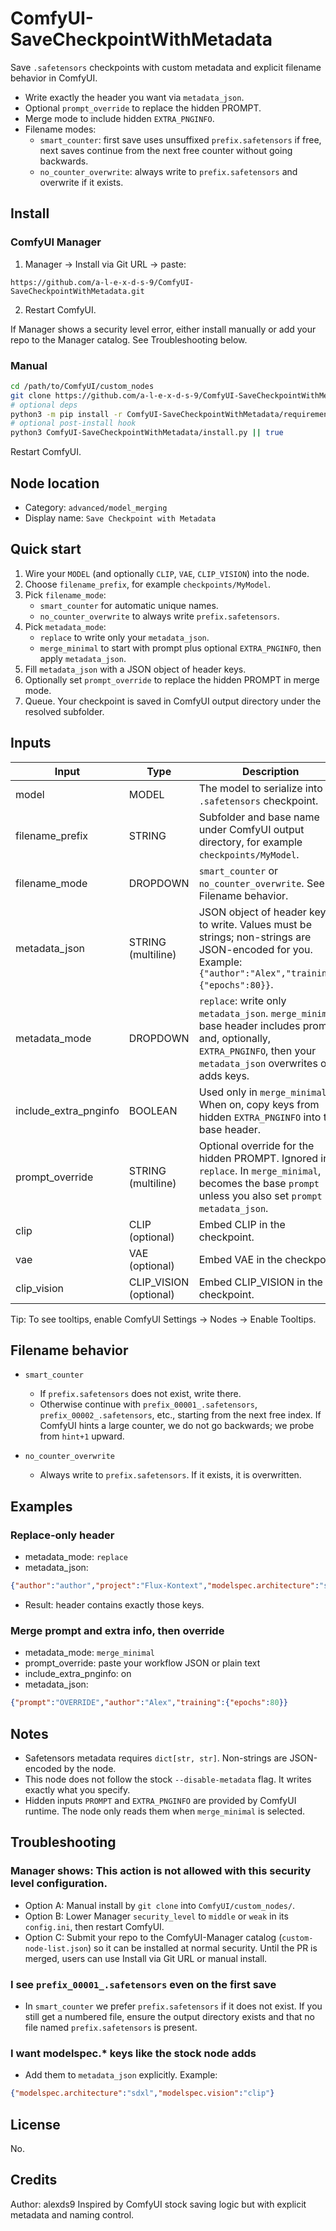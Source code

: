 # ComfyUI-SaveCheckpointWithMetadata

Save `.safetensors` checkpoints with custom metadata and explicit filename behavior in ComfyUI.

- Write exactly the header you want via `metadata_json`.
- Optional `prompt_override` to replace the hidden PROMPT.
- Merge mode to include hidden `EXTRA_PNGINFO`.
- Filename modes:
  - `smart_counter`: first save uses unsuffixed `prefix.safetensors` if free, next saves continue from the next free counter without going backwards.
  - `no_counter_overwrite`: always write to `prefix.safetensors` and overwrite if it exists.

## Install

### ComfyUI Manager
1) Manager -> Install via Git URL -> paste:
```
https://github.com/a-l-e-x-d-s-9/ComfyUI-SaveCheckpointWithMetadata.git
```
2) Restart ComfyUI.

If Manager shows a security level error, either install manually or add your repo to the Manager catalog. See Troubleshooting below.

### Manual
```bash
cd /path/to/ComfyUI/custom_nodes
git clone https://github.com/a-l-e-x-d-s-9/ComfyUI-SaveCheckpointWithMetadata.git
# optional deps
python3 -m pip install -r ComfyUI-SaveCheckpointWithMetadata/requirements.txt
# optional post-install hook
python3 ComfyUI-SaveCheckpointWithMetadata/install.py || true
```
Restart ComfyUI.

## Node location
- Category: `advanced/model_merging`
- Display name: `Save Checkpoint with Metadata`

## Quick start
1) Wire your `MODEL` (and optionally `CLIP`, `VAE`, `CLIP_VISION`) into the node.
2) Choose `filename_prefix`, for example `checkpoints/MyModel`.
3) Pick `filename_mode`:
   - `smart_counter` for automatic unique names.
   - `no_counter_overwrite` to always write `prefix.safetensors`.
4) Pick `metadata_mode`:
   - `replace` to write only your `metadata_json`.
   - `merge_minimal` to start with prompt plus optional `EXTRA_PNGINFO`, then apply `metadata_json`.
5) Fill `metadata_json` with a JSON object of header keys.
6) Optionally set `prompt_override` to replace the hidden PROMPT in merge mode.
7) Queue. Your checkpoint is saved in ComfyUI output directory under the resolved subfolder.

## Inputs

| Input | Type | Description |
|------|------|-------------|
| model | MODEL | The model to serialize into a `.safetensors` checkpoint. |
| filename_prefix | STRING | Subfolder and base name under ComfyUI output directory, for example `checkpoints/MyModel`. |
| filename_mode | DROPDOWN | `smart_counter` or `no_counter_overwrite`. See Filename behavior. |
| metadata_json | STRING (multiline) | JSON object of header keys to write. Values must be strings; non-strings are JSON-encoded for you. Example: `{"author":"Alex","training":{"epochs":80}}`. |
| metadata_mode | DROPDOWN | `replace`: write only `metadata_json`. `merge_minimal`: base header includes prompt and, optionally, `EXTRA_PNGINFO`, then your `metadata_json` overwrites or adds keys. |
| include_extra_pnginfo | BOOLEAN | Used only in `merge_minimal`. When on, copy keys from hidden `EXTRA_PNGINFO` into the base header. |
| prompt_override | STRING (multiline) | Optional override for the hidden PROMPT. Ignored in `replace`. In `merge_minimal`, becomes the base `prompt` unless you also set `prompt` in `metadata_json`. |
| clip | CLIP (optional) | Embed CLIP in the checkpoint. |
| vae | VAE (optional) | Embed VAE in the checkpoint. |
| clip_vision | CLIP_VISION (optional) | Embed CLIP_VISION in the checkpoint. |

Tip: To see tooltips, enable ComfyUI Settings -> Nodes -> Enable Tooltips.

## Filename behavior

- `smart_counter`
  - If `prefix.safetensors` does not exist, write there.
  - Otherwise continue with `prefix_00001_.safetensors`, `prefix_00002_.safetensors`, etc., starting from the next free index. If ComfyUI hints a large counter, we do not go backwards; we probe from `hint+1` upward.

- `no_counter_overwrite`
  - Always write to `prefix.safetensors`. If it exists, it is overwritten.

## Examples

### Replace-only header
- metadata_mode: `replace`
- metadata_json:
```json
{"author":"author","project":"Flux-Kontext","modelspec.architecture":"sdxl"}
```
- Result: header contains exactly those keys.

### Merge prompt and extra info, then override
- metadata_mode: `merge_minimal`
- prompt_override: paste your workflow JSON or plain text
- include_extra_pnginfo: on
- metadata_json:
```json
{"prompt":"OVERRIDE","author":"Alex","training":{"epochs":80}}
```

## Notes
- Safetensors metadata requires `dict[str, str]`. Non-strings are JSON-encoded by the node.
- This node does not follow the stock `--disable-metadata` flag. It writes exactly what you specify.
- Hidden inputs `PROMPT` and `EXTRA_PNGINFO` are provided by ComfyUI runtime. The node only reads them when `merge_minimal` is selected.

## Troubleshooting

### Manager shows: This action is not allowed with this security level configuration.
- Option A: Manual install by `git clone` into `ComfyUI/custom_nodes/`.
- Option B: Lower Manager `security_level` to `middle` or `weak` in its `config.ini`, then restart ComfyUI.
- Option C: Submit your repo to the ComfyUI-Manager catalog (`custom-node-list.json`) so it can be installed at normal security. Until the PR is merged, users can use Install via Git URL or manual install.

### I see `prefix_00001_.safetensors` even on the first save
- In `smart_counter` we prefer `prefix.safetensors` if it does not exist. If you still get a numbered file, ensure the output directory exists and that no file named `prefix.safetensors` is present.

### I want modelspec.* keys like the stock node adds
- Add them to `metadata_json` explicitly. Example:
```json
{"modelspec.architecture":"sdxl","modelspec.vision":"clip"}
```

## License
No.

## Credits
Author: alexds9
Inspired by ComfyUI stock saving logic but with explicit metadata and naming control.
